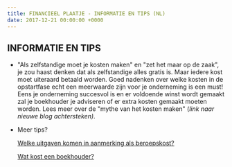 ```yaml
---
title: FINANCIEEL PLAATJE - INFORMATIE EN TIPS (NL)
date: 2017-12-21 00:00:00 +0000
---
```

## INFORMATIE EN TIPS

* "Als zelfstandige moet je kosten maken" en "zet het maar op de zaak", je zou haast denken dat als zelfstandige alles gratis is. Maar iedere kost moet uiteraard betaald worden. Goed nadenken over welke kosten in de opstartfase echt een meerwaarde zijn voor je onderneming is een must! Eens je onderneming succesvol is en er voldoende winst wordt gemaakt zal je boekhouder je adviseren of er extra kosten gemaakt moeten worden. Lees meer over de "mythe van het kosten maken" (_link naar nieuwe blog achtersteken)_.
* Meer tips?

  [Welke uitgaven komen in aanmerking als beroepskost?](http://www.xerius.be/blog/aftrekbare-kosten/)

  [Wat kost een boekhouder?](http://www.xerius.be/blog/kosten-boekhouder/) 